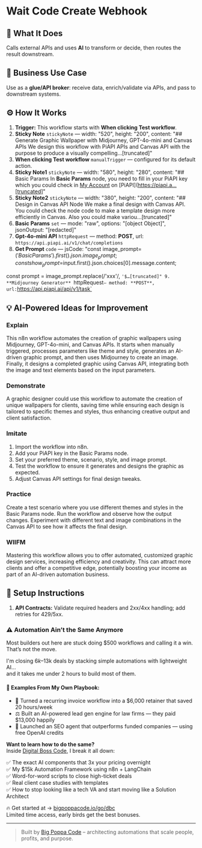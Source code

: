 # Wait Code Create Webhook
## 🚀 What It Does
Calls external APIs and uses **AI** to transform or decide, then routes the result downstream.

## 💼 Business Use Case
Use as a **glue/API broker**: receive data, enrich/validate via APIs, and pass to downstream systems.

## ⚙️ How It Works
1. **Trigger:** This workflow starts with **When clicking Test workflow**.
2. **Sticky Note** `stickyNote` — width: "520", height: "200", content: "## Generate Graphic Wallpaper with Midjourney, GPT-4o-mini and Canvas APIs
We design this workflow with PiAPI APIs and Canvas API with the purpose to  produce a visually compelling…[truncated]"
3. **When clicking Test workflow** `manualTrigger` — configured for its default action.
4. **Sticky Note1** `stickyNote` — width: "580", height: "280", content: "## Basic Params
In **Basic Params** node, you need to fill in your PiAPI key which you could check in [My Account](https://piapi.ai/workspace/my-account) on [PiAPI](https://piapi.a…[truncated]"
5. **Sticky Note2** `stickyNote` — width: "380", height: "200", content: "## Design in Canvas API Node
We make a final design with Canvas API. 
You could check the node code to make a template design more efficiently in Canvas.
Also you could make variou…[truncated]"
6. **Basic Params** `set` — mode: "raw", options: "[object Object]", jsonOutput: "[redacted]"
7. **Gpt-4o-mini API** `httpRequest` — method: **POST**, url: `https://api.piapi.ai/v1/chat/completions`
8. **Get Prompt** `code` — jsCode: "const image_prompt=$('Basic Params').first().json.image_prompt;
const show_prompt =$input.first().json.choices[0].message.content;

const prompt = image_prompt.replace(/'xxx'/, `'$…[truncated]"
9. **Midjourney Generator** `httpRequest` — method: **POST**, url: `https://api.piapi.ai/api/v1/task`

## 💡 AI-Powered Ideas for Improvement
### Explain
This n8n workflow automates the creation of graphic wallpapers using Midjourney, GPT-4o-mini, and Canvas APIs. It starts when manually triggered, processes parameters like theme and style, generates an AI-driven graphic prompt, and then uses Midjourney to create an image. Finally, it designs a completed graphic using Canvas API, integrating both the image and text elements based on the input parameters.

### Demonstrate
A graphic designer could use this workflow to automate the creation of unique wallpapers for clients, saving time while ensuring each design is tailored to specific themes and styles, thus enhancing creative output and client satisfaction.

### Imitate
1. Import the workflow into n8n.
2. Add your PiAPI key in the Basic Params node.
3. Set your preferred theme, scenario, style, and image prompt.
4. Test the workflow to ensure it generates and designs the graphic as expected.
5. Adjust Canvas API settings for final design tweaks.

### Practice
Create a test scenario where you use different themes and styles in the Basic Params node. Run the workflow and observe how the output changes. Experiment with different text and image combinations in the Canvas API to see how it affects the final design.

### WIIFM
Mastering this workflow allows you to offer automated, customized graphic design services, increasing efficiency and creativity. This can attract more clients and offer a competitive edge, potentially boosting your income as part of an AI-driven automation business.

## 🔧 Setup Instructions
1. **API Contracts:** Validate required headers and 2xx/4xx handling; add retries for 429/5xx.

### ⚠️ Automation Ain’t the Same Anymore

Most builders out here are stuck doing $500 workflows and calling it a win.  
That’s not the move.  

I'm closing $6k–$13k deals by stacking simple automations with lightweight AI...  
and it takes me under 2 hours to build most of them.

#### 🧠 Examples From My Own Playbook:
- 🔁 Turned a recurring invoice workflow into a $6,000 retainer that saved 20 hours/week  
- ⚖️ Built an AI-powered lead gen engine for law firms — they paid $13,000 happily  
- 🚀 Launched an SEO agent that outperforms funded companies — using free OpenAI credits  

**Want to learn how to do the same?**  
Inside [Digital Boss Code](https://bigpoppacode.io/go/dbc), I break it all down:

✅ The exact AI components that 3x your pricing overnight  
✅ My $15k Automation Framework using n8n + LangChain  
✅ Word-for-word scripts to close high-ticket deals  
✅ Real client case studies with templates  
✅ How to stop looking like a tech VA and start moving like a Solution Architect  

🔥 Get started at → [bigpoppacode.io/go/dbc](https://bigpoppacode.io/go/dbc)  
Limited time access, early birds get the best bonuses.

---
> Built by [Big Poppa Code](https://bigpoppacode.io) – architecting automations that scale people, profits, and purpose.

